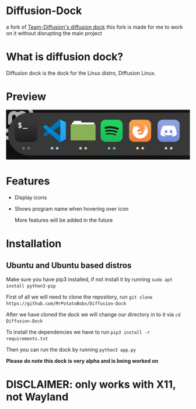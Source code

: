 # Diffusion-Dock
a fork of [Team-Diffusion's diffusion dock](https://github.com/Team-Diffusion/Diffusion-Dock)
this fork is made for me to work on it without disrupting the main project
# What is diffusion dock?
Diffusion dock is the dock for the Linux distro, Diffusion Linux.
# Preview 
![](readme_images/example.png)
# Features
* Display icons
* Shows program name when hovering over icon
  
  More features will be added in the future
# Installation
 
 ## Ubuntu and Ubuntu based distros
   Make sure you have pip3 installed, if not install it by running `sudo apt install python3-pip`
   
   First of all we will need to clone the repository, run `git clone https://github.com/MrPotatoBobx/Diffusion-Dock`
   
   After we have cloned the dock we will change our directory in to it via `cd Diffusion-Dock`
   
   To install the dependencies we have to run `pip3 install -r requirements.txt`
   
   Then you can run the dock by running `python3 app.py`
   
   **Please do note this dock is very alpha and is being worked on**
     
   # DISCLAIMER: only works with X11, not Wayland
